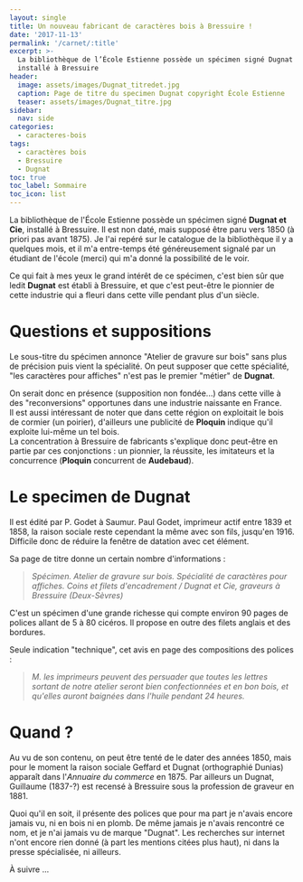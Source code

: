 ```yaml
---
layout: single
title: Un nouveau fabricant de caractères bois à Bressuire !
date: '2017-11-13'
permalink: '/carnet/:title'
excerpt: >-
  La bibliothèque de l’École Estienne possède un spécimen signé Dugnat et Cie,
  installé à Bressuire
header:
  image: assets/images/Dugnat_titredet.jpg
  caption: Page de titre du specimen Dugnat copyright École Estienne
  teaser: assets/images/Dugnat_titre.jpg
sidebar:
  nav: side
categories:
  - caracteres-bois
tags:
  - caractères bois
  - Bressuire
  - Dugnat
toc: true
toc_label: Sommaire
toc_icon: list
---
```


La bibliothèque de l'École Estienne possède un spécimen signé **Dugnat et Cie**, installé à Bressuire. Il est non daté, mais supposé être paru vers 1850 (à priori pas avant 1875). Je l'ai repéré sur le catalogue de la bibliothèque il y a quelques mois, et il m'a entre-temps été généreusement signalé par un étudiant de l'école (merci) qui m'a donné la possibilité de le voir.

Ce qui fait à mes yeux le grand intérêt de ce spécimen, c'est bien sûr que ledit **Dugnat** est établi à Bressuire, et que c'est peut-être le pionnier de cette industrie qui a fleuri dans cette ville pendant plus d'un siècle.

# Questions et suppositions

Le sous-titre du spécimen annonce "Atelier de gravure sur bois" sans plus de précision puis vient la spécialité. On peut supposer que cette spécialité, "les caractères pour affiches" n'est pas le premier "métier" de **Dugnat**.

On serait donc en présence (supposition non fondée...) dans cette ville à des "reconversions" opportunes dans une industrie naissante en France.<br>
Il est aussi intéressant de noter que dans cette région on exploitait le bois de cormier (un poirier), d'ailleurs une publicité de **Ploquin** indique qu'il exploite lui-même un tel bois.<br>
La concentration à Bressuire de fabricants s'explique donc peut-être en partie par ces conjonctions : un pionnier, la réussite, les imitateurs et la concurrence (**Ploquin** concurrent de **Audebaud**).

# Le specimen de Dugnat

Il est édité par P. Godet à Saumur. Paul Godet, imprimeur actif entre 1839 et 1858, la raison sociale reste cependant la même avec son fils, jusqu'en 1916\. Difficile donc de réduire la fenêtre de datation avec cet élément.

Sa page de titre donne un certain nombre d'informations :

> _Spécimen. Atelier de gravure sur bois. Spécialité de caractères pour affiches. Coins et filets d'encadrement / Dugnat et Cie, graveurs à Bressuire (Deux-Sèvres)_

C'est un spécimen d'une grande richesse qui compte environ 90 pages de polices allant de 5 à 80 cicéros. Il propose en outre des filets anglais et des bordures.

Seule indication "technique", cet avis en page des compositions des polices :

> _M. les imprimeurs peuvent des persuader que toutes les lettres sortant de notre atelier seront bien confectionnées et en bon bois, et qu'elles auront baignées dans l'huile pendant 24 heures._

# Quand ?

Au vu de son contenu, on peut être tenté de le dater des années 1850, mais pour le moment la raison sociale Geffard et Dugnat (orthographié Dunias) apparaît dans l'_Annuaire du commerce_ en 1875\. Par ailleurs un Dugnat, Guillaume (1837-?) est recensé à Bressuire sous la profession de graveur en 1881\.

Quoi qu'il en soit, il présente des polices que pour ma part je n'avais encore jamais vu, ni en bois ni en plomb. De même jamais je n'avais rencontré ce nom, et je n'ai jamais vu de marque "Dugnat". Les recherches sur internet n'ont encore rien donné (à part les mentions citées plus haut), ni dans la presse spécialisée, ni ailleurs.

À suivre ...
